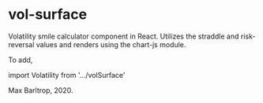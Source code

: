 # vol-surface
Volatility smile calculator component in React. Utilizes the straddle and risk-reversal values and renders
using the chart-js module. 

To add,

import Volatility from '.../volSurface'

<Volatility />

Max Barltrop, 2020. 
